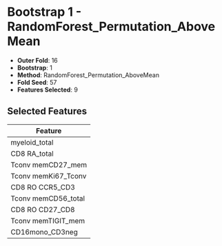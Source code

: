 # Bootstrap 1 - RandomForest_Permutation_AboveMean

- **Outer Fold**: 16
- **Bootstrap**: 1
- **Method**: RandomForest_Permutation_AboveMean
- **Fold Seed**: 57
- **Features Selected**: 9

## Selected Features

| Feature |
|---------|
| myeloid_total |
| CD8 RA_total |
| Tconv memCD27_mem |
| Tconv memKi67_Tconv |
| CD8 RO CCR5_CD3 |
| Tconv memCD56_total |
| CD8 RO CD27_CD8 |
| Tconv memTIGIT_mem |
| CD16mono_CD3neg |
